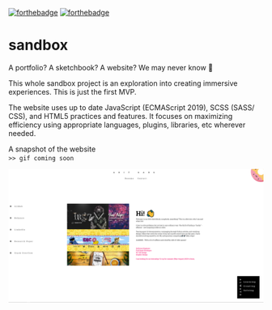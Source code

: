 [![forthebadge](https://forthebadge.com/images/badges/built-with-love.svg)](https://forthebadge.com)
[![forthebadge](https://forthebadge.com/images/badges/powered-by-electricity.svg)](https://forthebadge.com)
# sandbox
A portfolio? A sketchbook? A website? We may never know 🤔

This whole sandbox project is an exploration into creating immersive experiences. This is just the first MVP.


The website uses up to date JavaScript (ECMAScript 2019), SCSS (SASS/ CSS), and HTML5 practices and features. It focuses on maximizing efficiency using appropriate languages, plugins, libraries, etc wherever needed.

A snapshot of the website  
`>> gif coming soon`  


![Portfolio Image](Assets/GitHubAssets/Portfolio.png)


